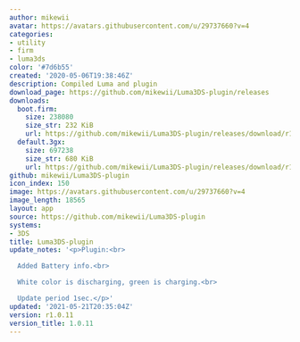 ```yaml
---
author: mikewii
avatar: https://avatars.githubusercontent.com/u/29737660?v=4
categories:
- utility
- firm
- luma3ds
color: '#7d6b55'
created: '2020-05-06T19:38:46Z'
description: Compiled Luma and plugin
download_page: https://github.com/mikewii/Luma3DS-plugin/releases
downloads:
  boot.firm:
    size: 238080
    size_str: 232 KiB
    url: https://github.com/mikewii/Luma3DS-plugin/releases/download/r1.0.11/boot.firm
  default.3gx:
    size: 697238
    size_str: 680 KiB
    url: https://github.com/mikewii/Luma3DS-plugin/releases/download/r1.0.11/default.3gx
github: mikewii/Luma3DS-plugin
icon_index: 150
image: https://avatars.githubusercontent.com/u/29737660?v=4
image_length: 18565
layout: app
source: https://github.com/mikewii/Luma3DS-plugin
systems:
- 3DS
title: Luma3DS-plugin
update_notes: '<p>Plugin:<br>

  Added Battery info.<br>

  White color is discharging, green is charging.<br>

  Update period 1sec.</p>'
updated: '2021-05-21T20:35:04Z'
version: r1.0.11
version_title: 1.0.11
---
```

